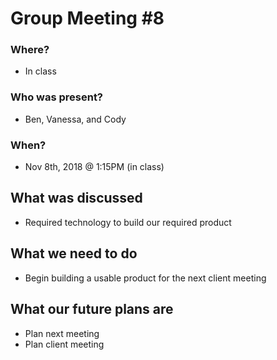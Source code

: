 # Group Meeting #8
### Where?
* In class
### Who was present?
* Ben, Vanessa, and Cody
### When?
* Nov 8th, 2018 @ 1:15PM (in class)

## What was discussed
* Required technology to build our required product

## What we need to do
* Begin building a usable product for the next client meeting

## What our future plans are
* Plan next meeting
* Plan client meeting
